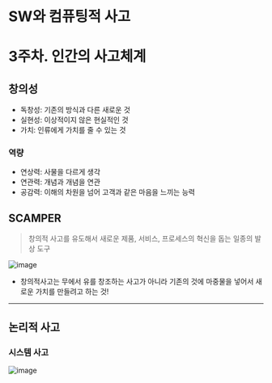 # SW와 컴퓨팅적 사고

# 3주차. 인간의 사고체계

## 창의성

- 독창성: 기존의 방식과 다른 새로운 것
- 실현성: 이상적이지 않은 현실적인 것
- 가치: 인류에게 가치를 줄 수 있는 것



### 역량

- 연상력: 사물을 다르게 생각
- 연관력: 개념과 개념을 연관
- 공감력: 이해의 차원을 넘어 고객과 같은 마음을 느끼는 능력



## SCAMPER

> 창의적 사고를 유도해서 새로운 제품, 서비스, 프로세스의 혁신을 돕는 일종의 발상 도구

![image](https://user-images.githubusercontent.com/68841702/147488794-7784294b-824e-4385-890b-4959c35219d5.png)



- 창의적사고는 무에서 유를 창조하는 사고가 아니라
  기존의 것에 마중물을 넣어서 새로운 가치를 만들려고 하는 것!



---

## 논리적 사고

### 시스템 사고

![image](https://user-images.githubusercontent.com/68841702/147492873-8307e658-10c2-486a-9165-2019bd5dcf8b.png)


